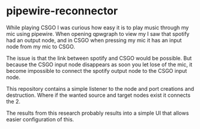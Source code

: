 # pipewire-reconnector

While playing CSGO I was curious how easy it is to play music through my mic using pipewire. 
When opening qpwgraph to view my I saw that spotify had an output node, and in CSGO when pressing my mic it has an input node from my mic to CSGO.

The issue is that the link between spotify and CSGO would be possible. 
But because the CSGO input node disappears as soon you let lose of the mic, it become impossible to connect the spotify output node to the CSGO input node.

This repository contains a simple listener to the node and port creations and destruction. 
Where if the wanted source and target nodes exist it connects the 2.

The results from this research probably results into a simple UI that allows easier configuration of this.
